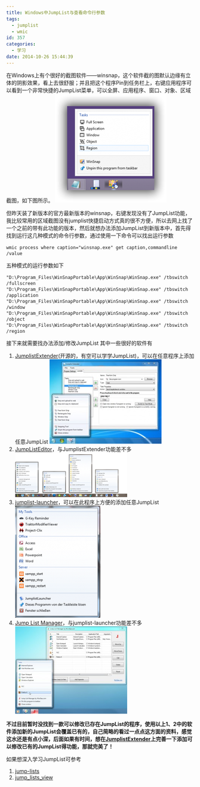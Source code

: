 ```yaml
---
title: Windows中JumpList与查看命令行参数
tags:
  - jumplist
  - wmic
id: 357
categories:
  - 学习
date: 2014-10-26 15:44:39
---
```


在Windows上有个很好的截图软件——winsnap，这个软件截的图默认边缘有立体的阴影效果，看上去很舒服；并且把这个程序Pin到任务栏上，右键应用程序可以看到一个非常快捷的JumpList菜单，可以全屏、应用程序、窗口、对象、区域截图，如下图所示。
[![winsnap_jumplist](/resources/2014/10/winsnap_jumplist-300x291.png)](/resources/2014/10/winsnap_jumplist.png)
<!--more-->

但昨天装了新版本的官方最新版本的winsnap，右键发现没有了JumpList功能，我比较常用的区域截图没有jumplist快捷启动方式真的很不方便，所以去网上找了一个之前的带有此功能的版本，然后就想办法添加JumpList到新版本中，首先得找到运行这几种模式的命令行参数，通过使用一下命令可以找出运行参数

```shell
wmic process where caption="winsnap.exe" get caption,commandline /value
```

五种模式的运行参数如下

```shell
"D:\Program_Files\WinSnapPortable\App\WinSnap\WinSnap.exe" /tbswitch /fullscreen
"D:\Program_Files\WinSnapPortable\App\WinSnap\WinSnap.exe" /tbswitch /application
"D:\Program_Files\WinSnapPortable\App\WinSnap\WinSnap.exe" /tbswitch /window
"D:\Program_Files\WinSnapPortable\App\WinSnap\WinSnap.exe" /tbswitch /object
"D:\Program_Files\WinSnapPortable\App\WinSnap\WinSnap.exe" /tbswitch /region
```

接下来就需要找办法添加/修改JumpList
其中一些很好的软件有
1. [JumplistExtender](https://code.google.com/p/jumplist-extender/)(开源的，有空可以学学JumpList)，可以在任意程序上添加任意JumpList
[![jumplist-extender](/resources/2014/10/jumplist-extender-300x226.jpg)](/resources/2014/10/jumplist-extender.jpg)
2. [JumpListEditor](http://jumplisteditor.blogspot.com/)，与JumplistExtender功能差不多
[![JumpListEditor](/resources/2014/10/JumpListEditor-300x119.png)](/resources/2014/10/JumpListEditor.png)
3. [jumplist-launcher](http://en.www.ali.dj/jumplist-launcher/)，可以在此程序上方便的添加任意JumpList
[![jumplistlauncher](/resources/2014/10/jumplistlauncher-228x300.png)](/resources/2014/10/jumplistlauncher.png)
4. [Jump List Manager](http://www.addictivetips.com/windows-tips/manage-windows-7-jump-list-items-in-taskbar-with-jump-list-manager/)，与jumplist-launcher功能差不多
[![jump-list-manager](/resources/2014/10/jump-list-manager-300x234.jpg)](/resources/2014/10/jump-list-manager.jpg)

**不过目前暂时没找到一款可以修改已存在JumpList的程序，使用以上1、2中的软件添加新的JumpList会覆盖已有的，自己简略的看过一点点这方面的资料，感觉这水还是有点小深，后面如果有时间，想在[JumplistExtender](https://code.google.com/p/jumplist-extender/)上完善一下添加可以修改已有的JumpList得功能，那就完美了！**

如果想深入学习JumpList可参考
1. [jump-lists](http://windows.microsoft.com/en-us/windows7/products/features/jump-lists)
2. [jump_lists_view](http://www.nirsoft.net/utils/jump_lists_view.html)

 